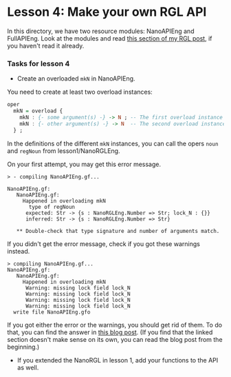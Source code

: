 # Lesson 4: Make your own RGL API

In this directory, we have two resource modules: NanoAPIEng and FullAPIEng. Look at the modules and read
[this section of my RGL post](https://inariksit.github.io/gf/2021/02/15/rgl-api-core-extensions.html#rgl-api-finally),
if you haven't read it already.

<!-- The RGL API is all about defining opers as shorthands for the complex RGL lins.  -->

### Tasks for lesson 4

* Create an overloaded `mkN` in NanoAPIEng.

You need to create at least two overload instances:

```haskell
oper
  mkN = overload {
    mkN : {- some argument(s) -} -> N ; -- The first overload instance
    mkN : {- other argument(s) -} -> N  -- The second overload instance
  } ;
```

In the definitions of the different `mkN` instances, you can call the opers `noun` and  `regNoun` from lesson1/NanoRGLEng.

On your first attempt, you may get this error message.

```
> - compiling NanoAPIEng.gf...

NanoAPIEng.gf:
   NanoAPIEng.gf:
     Happened in overloading mkN
       type of regNoun
      expected: Str -> {s : NanoRGLEng.Number => Str; lock_N : {}}
      inferred: Str -> {s : NanoRGLEng.Number => Str}

   ** Double-check that type signature and number of arguments match.
```

If you didn't get the error message, check if you got these warnings instead.

```
> compiling NanoAPIEng.gf...
NanoAPIEng.gf:
   NanoAPIEng.gf:
     Happened in overloading mkN
      Warning: missing lock field lock_N
      Warning: missing lock field lock_N
      Warning: missing lock field lock_N
      Warning: missing lock field lock_N
  write file NanoAPIEng.gfo
```

If you got either the error or the warnings, you should get rid of them. To do that, you can find the answer in [this blog post](https://inariksit.github.io/gf/2018/05/25/subtyping-gf.html#lock-fields). (If you find that the linked section doesn't make sense on its own, you can read the blog post from the beginning.)

* If you extended the NanoRGL in lesson 1, add your functions to the API as well.
